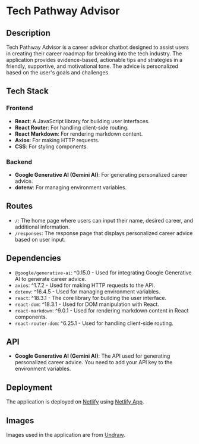 # Tech Pathway Advisor

## Description

Tech Pathway Advisor is a career advisor chatbot designed to assist users in creating their career roadmap for breaking into the tech industry. The application provides evidence-based, actionable tips and strategies in a friendly, supportive, and motivational tone. The advice is personalized based on the user's goals and challenges.

## Tech Stack

### Frontend

- **React**: A JavaScript library for building user interfaces.
- **React Router**: For handling client-side routing.
- **React Markdown**: For rendering markdown content.
- **Axios**: For making HTTP requests.
- **CSS**: For styling components.

### Backend

- **Google Generative AI (Gemini AI)**: For generating personalized career advice.
- **dotenv**: For managing environment variables.

## Routes

- `/`: The home page where users can input their name, desired career, and additional information.
- `/responses`: The response page that displays personalized career advice based on user input.

## Dependencies

- `@google/generative-ai`: ^0.15.0 - Used for integrating Google Generative AI to generate career advice.
- `axios`: ^1.7.2 - Used for making HTTP requests to the API.
- `dotenv`: ^16.4.5 - Used for managing environment variables.
- `react`: ^18.3.1 - The core library for building the user interface.
- `react-dom`: ^18.3.1 - Used for DOM manipulation with React.
- `react-markdown`: ^9.0.1 - Used for rendering markdown content in React components.
- `react-router-dom`: ^6.25.1 - Used for handling client-side routing.

## API

- **Google Generative AI (Gemini AI)**: The API used for generating personalized career advice. You need to add your API key to the environment variables.

## Deployment

The application is deployed on [Netlify](https://tech-advisor.netlify.app/) using [Netlify App](https://app.netlify.com/).

## Images

Images used in the application are from [Undraw](https://undraw.co/).
